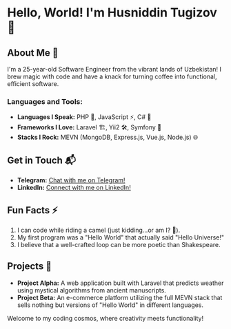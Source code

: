 # Hello, World! I'm Husniddin Tugizov 👋

## About Me 🚀
I'm a 25-year-old Software Engineer from the vibrant lands of Uzbekistan! I brew magic with code and have a knack for turning coffee into functional, efficient software.

### Languages and Tools:
- **Languages I Speak:** PHP 🐘, JavaScript ⚡, C# 🎯
- **Frameworks I Love:** Laravel 🏗️, Yii2 🛠️, Symfony 🎼
- **Stacks I Rock:** MEVN (MongoDB, Express.js, Vue.js, Node.js) 🌐

## Get in Touch 📬
- **Telegram:** [Chat with me on Telegram!](https://t.me/husniddindev)
- **LinkedIn:** [Connect with me on LinkedIn!](https://www.linkedin.com/in/husniddin-tugizov/)

## Fun Facts ⚡
1. I can code while riding a camel (just kidding...or am I? 🐫).
2. My first program was a "Hello World" that actually said "Hello Universe!"
3. I believe that a well-crafted loop can be more poetic than Shakespeare.

## Projects 📁
- **Project Alpha:** A web application built with Laravel that predicts weather using mystical algorithms from ancient manuscripts.
- **Project Beta:** An e-commerce platform utilizing the full MEVN stack that sells nothing but versions of "Hello World" in different languages.

Welcome to my coding cosmos, where creativity meets functionality!

